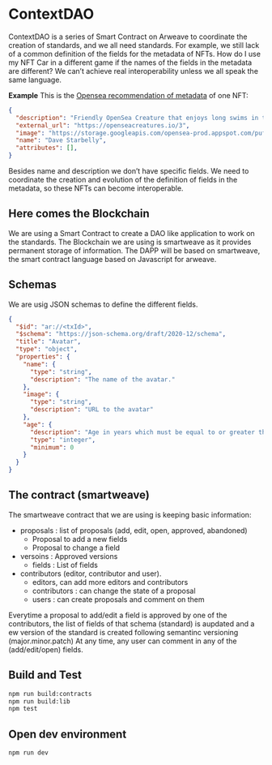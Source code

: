 
# ContextDAO
ContextDAO is a series of Smart Contract on Arweave to coordinate the  creation of standards, and we all need standards.
For example, we still lack of a common definition of the fields for the metadata of NFTs. How do I use my NFT Car in a different game if the names of the fields in the metadata are different? We can’t achieve real interoperability unless we all speak the same language.

**Example**
This is the [Opensea recommendation of metadata](https://docs.opensea.io/docs/metadata-standards) of one NFT:
```json
{
  "description": "Friendly OpenSea Creature that enjoys long swims in the ocean.",
  "external_url": "https://openseacreatures.io/3",
  "image": "https://storage.googleapis.com/opensea-prod.appspot.com/puffs/3.png",
  "name": "Dave Starbelly",
  "attributes": [],
}
```

Besides name and description we don’t have specific fields. We need to coordinate the creation and evolution of the definition of fields in the metadata, so these NFTs can become interoperable.

## Here comes the Blockchain
We are using a Smart Contract to create a DAO like application to work on the standards. The Blockchain we are using is smartweave as it provides permanent storage of information. The DAPP will be based on smartweave, the smart contract language based on Javascript for arweave.

## Schemas
We are usig JSON schemas to define the different fields.
```json
{
  "$id": "ar://<txId>",
  "$schema": "https://json-schema.org/draft/2020-12/schema",
  "title": "Avatar",
  "type": "object",
  "properties": {
    "name": {
      "type": "string",
      "description": "The name of the avatar."
    },
    "image": {
      "type": "string",
      "description": "URL to the avatar"
    },
    "age": {
      "description": "Age in years which must be equal to or greater than zero.",
      "type": "integer",
      "minimum": 0
    }
  }
}
```

## The contract (smartweave)
The smartweave contract that we are using is keeping basic information:
- proposals : list of proposals (add, edit, open, approved, abandoned)
  - Proposal to add a new fields
  - Proposal to change a field
- versoins : Approved versions
  - fields : List of fields
- contributors (editor, contributor and user).
  - editors, can add more editors and contributors
  - contributors : can change the state of a proposal
  - users : can create proposals and comment on them

Everytime a proposal to add/edit a field is approved by one of the contributors, the list of fields of that schema (standard) is aupdated and a ew version of the standard is created following semantinc versioning (major.minor.patch)
At any time, any user can comment in any of the (add/edit/open) fields.

## Build and Test

```bash
npm run build:contracts
npm run build:lib
npm test
```

## Open dev environment
```
npm run dev
```
